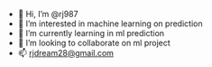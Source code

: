 - 👋 Hi, I’m @rj987
- 👀 I’m interested in machine learning on prediction
- 🌱 I’m currently learning in ml prediction
- 💞️ I’m looking to collaborate on ml project
- 📫 rjdream28@gmail.com

<!---
rj987/rj987 is a ✨ special ✨ repository because its `README.md` (this file) appears on your GitHub profile.
You can click the Preview link to take a look at your changes.
--->
